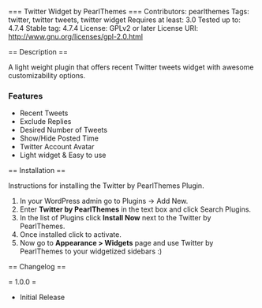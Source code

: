 === Twitter Widget by PearlThemes ===
Contributors: pearlthemes
Tags: twitter, twitter tweets, twitter widget
Requires at least: 3.0
Tested up to: 4.7.4
Stable tag: 4.7.4
License: GPLv2 or later
License URI: http://www.gnu.org/licenses/gpl-2.0.html

== Description ==

A light weight plugin that offers recent Twitter tweets widget with awesome customizability options.

### Features
* Recent Tweets
* Exclude Replies
* Desired Number of Tweets
* Show/Hide Posted Time
* Twitter Account Avatar
* Light widget & Easy to use

== Installation ==

Instructions for installing the Twitter by PearlThemes Plugin.

1. In your WordPress admin go to Plugins -> Add New.
2. Enter **Twitter by PearlThemes** in the text box and click Search Plugins.
3. In the list of Plugins click **Install Now** next to the Twitter by PearlThemes.
4. Once installed click to activate.
5. Now go to **Appearance > Widgets** page and use Twitter by PearlThemes to your widgetized sidebars :)

== Changelog ==

= 1.0.0 =

* Initial Release